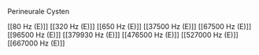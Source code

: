 Perineurale Cysten

[[80 Hz (E)]]
[[320 Hz (E)]]
[[650 Hz (E)]]
[[37500 Hz (E)]]
[[67500 Hz (E)]]
[[96500 Hz (E)]]
[[379930 Hz (E)]]
[[476500 Hz (E)]]
[[527000 Hz (E)]]
[[667000 Hz (E)]]